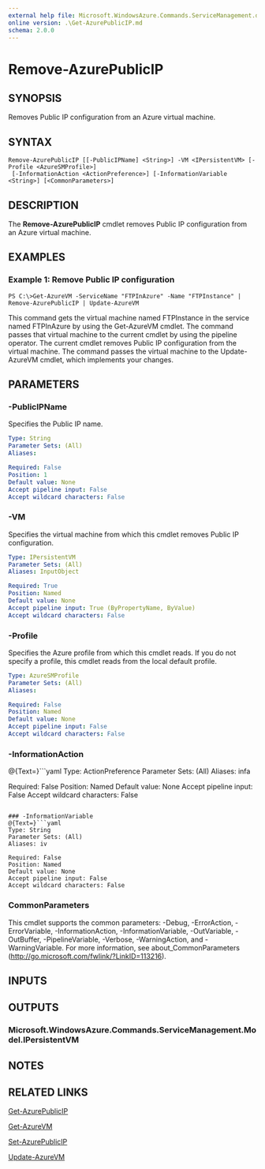 ```yaml
---
external help file: Microsoft.WindowsAzure.Commands.ServiceManagement.dll-Help.xml
online version: .\Get-AzurePublicIP.md
schema: 2.0.0
---
```


# Remove-AzurePublicIP

## SYNOPSIS
Removes Public IP configuration from an Azure virtual machine.

## SYNTAX

```
Remove-AzurePublicIP [[-PublicIPName] <String>] -VM <IPersistentVM> [-Profile <AzureSMProfile>]
 [-InformationAction <ActionPreference>] [-InformationVariable <String>] [<CommonParameters>]
```

## DESCRIPTION
The **Remove-AzurePublicIP** cmdlet removes Public IP configuration from an Azure virtual machine.

## EXAMPLES

### Example 1: Remove Public IP configuration
```
PS C:\>Get-AzureVM -ServiceName "FTPInAzure" -Name "FTPInstance" | Remove-AzurePublicIP | Update-AzureVM
```

This command gets the virtual machine named FTPInstance in the service named FTPInAzure by using the Get-AzureVM cmdlet.
The command passes that virtual machine to the current cmdlet by using the pipeline operator.
The current cmdlet removes Public IP configuration from the virtual machine.
The command passes the virtual machine to the Update-AzureVM cmdlet, which implements your changes.

## PARAMETERS

### -PublicIPName
Specifies the Public IP name.

```yaml
Type: String
Parameter Sets: (All)
Aliases: 

Required: False
Position: 1
Default value: None
Accept pipeline input: False
Accept wildcard characters: False
```

### -VM
Specifies the virtual machine from which this cmdlet removes Public IP configuration.

```yaml
Type: IPersistentVM
Parameter Sets: (All)
Aliases: InputObject

Required: True
Position: Named
Default value: None
Accept pipeline input: True (ByPropertyName, ByValue)
Accept wildcard characters: False
```

### -Profile
Specifies the Azure profile from which this cmdlet reads.
If you do not specify a profile, this cmdlet reads from the local default profile.

```yaml
Type: AzureSMProfile
Parameter Sets: (All)
Aliases: 

Required: False
Position: Named
Default value: None
Accept pipeline input: False
Accept wildcard characters: False
```

### -InformationAction
@{Text=}```yaml
Type: ActionPreference
Parameter Sets: (All)
Aliases: infa

Required: False
Position: Named
Default value: None
Accept pipeline input: False
Accept wildcard characters: False
```

### -InformationVariable
@{Text=}```yaml
Type: String
Parameter Sets: (All)
Aliases: iv

Required: False
Position: Named
Default value: None
Accept pipeline input: False
Accept wildcard characters: False
```

### CommonParameters
This cmdlet supports the common parameters: -Debug, -ErrorAction, -ErrorVariable, -InformationAction, -InformationVariable, -OutVariable, -OutBuffer, -PipelineVariable, -Verbose, -WarningAction, and -WarningVariable. For more information, see about_CommonParameters (http://go.microsoft.com/fwlink/?LinkID=113216).

## INPUTS

## OUTPUTS

### Microsoft.WindowsAzure.Commands.ServiceManagement.Model.IPersistentVM

## NOTES

## RELATED LINKS

[Get-AzurePublicIP](.\Get-AzurePublicIP.md)

[Get-AzureVM](.\Get-AzureVM.md)

[Set-AzurePublicIP](.\Set-AzurePublicIP.md)

[Update-AzureVM](.\Update-AzureVM.md)

